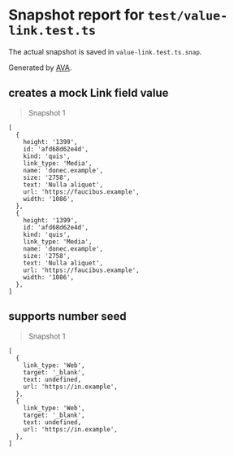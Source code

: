 # Snapshot report for `test/value-link.test.ts`

The actual snapshot is saved in `value-link.test.ts.snap`.

Generated by [AVA](https://avajs.dev).

## creates a mock Link field value

> Snapshot 1

    [
      {
        height: '1399',
        id: 'afd68d62e4d',
        kind: 'quis',
        link_type: 'Media',
        name: 'donec.example',
        size: '2758',
        text: 'Nulla aliquet',
        url: 'https://faucibus.example',
        width: '1086',
      },
      {
        height: '1399',
        id: 'afd68d62e4d',
        kind: 'quis',
        link_type: 'Media',
        name: 'donec.example',
        size: '2758',
        text: 'Nulla aliquet',
        url: 'https://faucibus.example',
        width: '1086',
      },
    ]

## supports number seed

> Snapshot 1

    [
      {
        link_type: 'Web',
        target: '_blank',
        text: undefined,
        url: 'https://in.example',
      },
      {
        link_type: 'Web',
        target: '_blank',
        text: undefined,
        url: 'https://in.example',
      },
    ]

